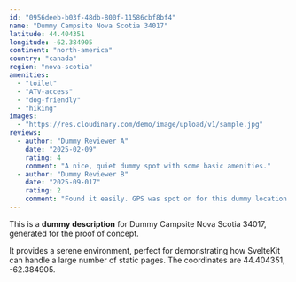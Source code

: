 ```yaml
---
id: "0956deeb-b03f-48db-800f-11586cbf8bf4"
name: "Dummy Campsite Nova Scotia 34017"
latitude: 44.404351
longitude: -62.384905
continent: "north-america"
country: "canada"
region: "nova-scotia"
amenities:
  - "toilet"
  - "ATV-access"
  - "dog-friendly"
  - "hiking"
images:
  - "https://res.cloudinary.com/demo/image/upload/v1/sample.jpg"
reviews:
  - author: "Dummy Reviewer A"
    date: "2025-02-09"
    rating: 4
    comment: "A nice, quiet dummy spot with some basic amenities."
  - author: "Dummy Reviewer B"
    date: "2025-09-017"
    rating: 2
    comment: "Found it easily. GPS was spot on for this dummy location."
---
```


This is a **dummy description** for Dummy Campsite Nova Scotia 34017, generated for the proof of concept.

It provides a serene environment, perfect for demonstrating how SvelteKit can handle a large number of static pages. The coordinates are 44.404351, -62.384905.
